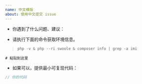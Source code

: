 ```yaml
---
name: 中文模版
about: 使用中文提交 issue
---
```


* 你遇到了什么问题、建议：



* 请执行下面的命令获取环境信息。
> `php -v & php --ri swoole & composer info | grep -a imi`

```
# 粘贴到这里

```

* 如果可以，提供最小可复现代码：

```php
// 你的代码

```
